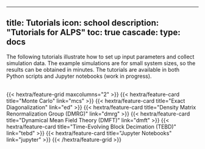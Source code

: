 
---
title: Tutorials
icon: school
description: "Tutorials for ALPS"
toc: true
cascade:
    type: docs
---
The following tutorials illustrate how to set up input parameters and collect simulation data. The example simulations are for small system sizes, so the results can be obtained in minutes.
The tutorials are available in both Python scripts and Jupyter notebooks (work in progress).

<br>
{{< hextra/feature-grid maxcolumns="2" >}}
  {{< hextra/feature-card
    title="Monte Carlo"
    link="mcs"
  >}}
  {{< hextra/feature-card
    title="Exact Diagonalization"
    link="ed"
  >}}
  {{< hextra/feature-card
    title="Density Matrix Renormalization Group (DMRG)"
    link="dmrg"
  >}}
  {{< hextra/feature-card
    title="Dynamical Mean Field Theory (DMFT)"
    link="dmft"
  >}}
  {{< hextra/feature-card
    title="Time-Evolving Block Decimation (TEBD)"
    link="tebd"
  >}}
  {{< hextra/feature-card
    title="Jupyter Notebooks"
    link="jupyter"
  >}}
{{< /hextra/feature-grid >}}




